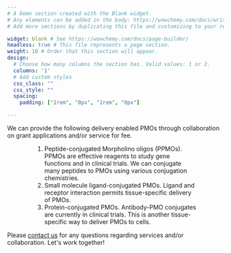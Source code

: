 ```yaml
---
# A Demo section created with the Blank widget.
# Any elements can be added in the body: https://wowchemy.com/docs/writing-markdown-latex/
# Add more sections by duplicating this file and customizing to your requirements.

widget: blank # See https://wowchemy.com/docs/page-builder/
headless: true # This file represents a page section.
weight: 10 # Order that this section will appear.
design:
  # Choose how many columns the section has. Valid values: 1 or 2.
  columns: '1'
  # Add custom styles
  css_class: ""
  css_style: ""
  spacing:
    padding: ["1rem", "0px", "1rem", "0px"]

---
```


<div class="center-text space-bot">
    We can provide the following delivery enabled PMOs through collaboration on grant
    applications and/or service for fee.
</div>

<div style="width: 75%; margin: auto;">
    <ol>
        <li> Peptide-conjugated Morpholino oligos (PPMOs). PPMOs are effective reagents to study gene
             functions and in clinical trials. We can conjugate many peptides to PMOs using various
             conjugation chemistries.
        </li>
        <li>
            Small molecule ligand-conjugated PMOs. Ligand and receptor interaction permits tissue-specific
            delivery of PMOs.
        </li>
        <li>
            Protein-conjugated PMOs. Antibody-PMO conjugates are currently in clinical trials. This is
            another tissue-specific way to deliver PMOs to cells.
        </li>
    </ol>
</div>

<div class="center-text">
    Please <a href="../contact">contact us</a> for any questions regarding services and/or collaboration.
    Let's work together!
</div>
